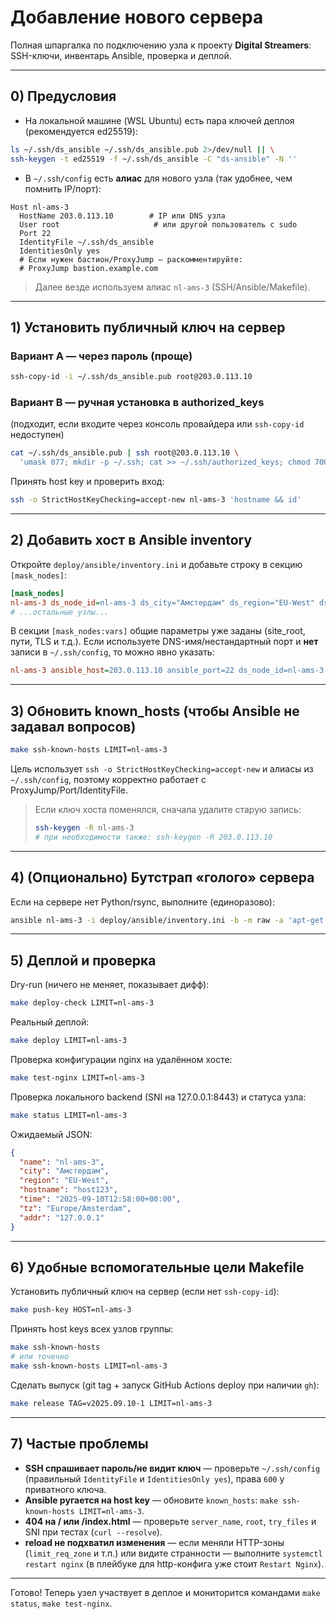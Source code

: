 # Добавление нового сервера

Полная шпаргалка по подключению узла к проекту **Digital Streamers**: SSH-ключи, инвентарь Ansible, проверка и деплой.

---

## 0) Предусловия

- На локальной машине (WSL Ubuntu) есть пара ключей деплоя (рекомендуется ed25519):
```bash
ls ~/.ssh/ds_ansible ~/.ssh/ds_ansible.pub 2>/dev/null || \
ssh-keygen -t ed25519 -f ~/.ssh/ds_ansible -C "ds-ansible" -N ''
```
- В `~/.ssh/config` есть **алиас** для нового узла (так удобнее, чем помнить IP/порт):
```sshconfig
Host nl-ams-3
  HostName 203.0.113.10        # IP или DNS узла
  User root                     # или другой пользователь с sudo
  Port 22
  IdentityFile ~/.ssh/ds_ansible
  IdentitiesOnly yes
  # Если нужен бастион/ProxyJump — раскомментируйте:
  # ProxyJump bastion.example.com
```
> Далее везде используем алиас `nl-ams-3` (SSH/Ansible/Makefile).

---

## 1) Установить публичный ключ на сервер

### Вариант A — через пароль (проще)
```bash
ssh-copy-id -i ~/.ssh/ds_ansible.pub root@203.0.113.10
```

### Вариант B — ручная установка в authorized_keys
(подходит, если входите через консоль провайдера или `ssh-copy-id` недоступен)
```bash
cat ~/.ssh/ds_ansible.pub | ssh root@203.0.113.10 \
  'umask 077; mkdir -p ~/.ssh; cat >> ~/.ssh/authorized_keys; chmod 700 ~/.ssh; chmod 600 ~/.ssh/authorized_keys'
```

Принять host key и проверить вход:
```bash
ssh -o StrictHostKeyChecking=accept-new nl-ams-3 'hostname && id'
```

---

## 2) Добавить хост в Ansible inventory

Откройте `deploy/ansible/inventory.ini` и добавьте строку в секцию `[mask_nodes]`:
```ini
[mask_nodes]
nl-ams-3 ds_node_id=nl-ams-3 ds_city="Амстердам" ds_region="EU-West" ds_tz="Europe/Amsterdam"
# ...остальные узлы...
```

В секции `[mask_nodes:vars]` общие параметры уже заданы (site_root, пути, TLS и т.д.).
Если используете DNS-имя/нестандартный порт и **нет** записи в `~/.ssh/config`, то можно явно указать:
```ini
nl-ams-3 ansible_host=203.0.113.10 ansible_port=22 ds_node_id=nl-ams-3 ds_city="Амстердам" ds_region="EU-West" ds_tz="Europe/Amsterdam"
```

---

## 3) Обновить known_hosts (чтобы Ansible не задавал вопросов)

```bash
make ssh-known-hosts LIMIT=nl-ams-3
```
Цель использует `ssh -o StrictHostKeyChecking=accept-new` и алиасы из `~/.ssh/config`,
поэтому корректно работает с ProxyJump/Port/IdentityFile.

> Если ключ хоста поменялся, сначала удалите старую запись:
> ```bash
> ssh-keygen -R nl-ams-3
> # при необходимости также: ssh-keygen -R 203.0.113.10
> ```

---

## 4) (Опционально) Бутстрап «голого» сервера

Если на сервере нет Python/rsync, выполните (единоразово):
```bash
ansible nl-ams-3 -i deploy/ansible/inventory.ini -b -m raw -a 'apt-get update && apt-get install -y python3 rsync'
```

---

## 5) Деплой и проверка

Dry-run (ничего не меняет, показывает дифф):
```bash
make deploy-check LIMIT=nl-ams-3
```

Реальный деплой:
```bash
make deploy LIMIT=nl-ams-3
```

Проверка конфигурации nginx на удалённом хосте:
```bash
make test-nginx LIMIT=nl-ams-3
```

Проверка локального backend (SNI на 127.0.0.1:8443) и статуса узла:
```bash
make status LIMIT=nl-ams-3
```

Ожидаемый JSON:
```json
{
  "name": "nl-ams-3",
  "city": "Амстердам",
  "region": "EU-West",
  "hostname": "host123",
  "time": "2025-09-10T12:58:00+00:00",
  "tz": "Europe/Amsterdam",
  "addr": "127.0.0.1"
}
```

---

## 6) Удобные вспомогательные цели Makefile

Установить публичный ключ на сервер (если нет `ssh-copy-id`):
```bash
make push-key HOST=nl-ams-3
```

Принять host keys всех узлов группы:
```bash
make ssh-known-hosts
# или точечно
make ssh-known-hosts LIMIT=nl-ams-3
```

Сделать выпуск (git tag + запуск GitHub Actions deploy при наличии `gh`):
```bash
make release TAG=v2025.09.10-1 LIMIT=nl-ams-3
```

---

## 7) Частые проблемы

- **SSH спрашивает пароль/не видит ключ** — проверьте `~/.ssh/config` (правильный `IdentityFile` и `IdentitiesOnly yes`), права `600` у приватного ключа.
- **Ansible ругается на host key** — обновите `known_hosts`: `make ssh-known-hosts LIMIT=nl-ams-3`.
- **404 на / или /index.html** — проверьте `server_name`, `root`, `try_files` и SNI при тестах (`curl --resolve`).
- **reload не подхватил изменения** — если меняли HTTP-зоны (`limit_req_zone` и т.п.) или видите странности — выполните `systemctl restart nginx` (в плейбуке для http-конфига уже стоит `Restart Nginx`).

---

Готово! Теперь узел участвует в деплое и мониторится командами `make status`, `make test-nginx`.
